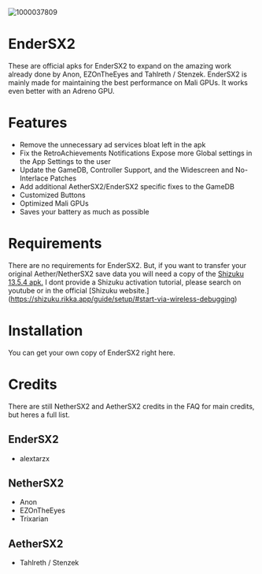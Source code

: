 ![1000037809](https://github.com/user-attachments/assets/4c175a5b-1bd0-443c-8bce-9e3782e67cab)

# EnderSX2
These are official apks for EnderSX2 to expand on the amazing work already done by Anon, EZOnTheEyes and Tahlreth / Stenzek.
EnderSX2 is mainly made for maintaining the best performance on Mali GPUs. It works even better with an Adreno GPU.

# Features
- Remove the unnecessary ad services bloat left in the apk
- Fix the RetroAchievements Notifications
Expose more Global settings in the App Settings to the user
- Update the GameDB, Controller Support, and the Widescreen and No-Interlace Patches
- Add additional AetherSX2/EnderSX2 specific fixes to the GameDB
- Customized Buttons
- Optimized Mali GPUs
- Saves your battery as much as possible

# Requirements
There are no requirements for EnderSX2. But, if you want to transfer your original Aether/NetherSX2 save data you will need a copy of the [Shizuku 13.5.4 apk.](https://github.com/RikkaApps/Shizuku/releases/download/v13.5.4/shizuku-v13.5.4.r1049.0e53409-release.apk)
I dont provide a Shizuku activation tutorial, please search on youtube or in the official [Shizuku website.]
(https://shizuku.rikka.app/guide/setup/#start-via-wireless-debugging)

# Installation
You can get your own copy of EnderSX2 right here.

# Credits
There are still NetherSX2 and AetherSX2 credits in the FAQ for main credits, but heres a full list.
## EnderSX2
- alextarzx
## NetherSX2
- Anon
- EZOnTheEyes
- Trixarian
## AetherSX2
- Tahlreth / Stenzek
